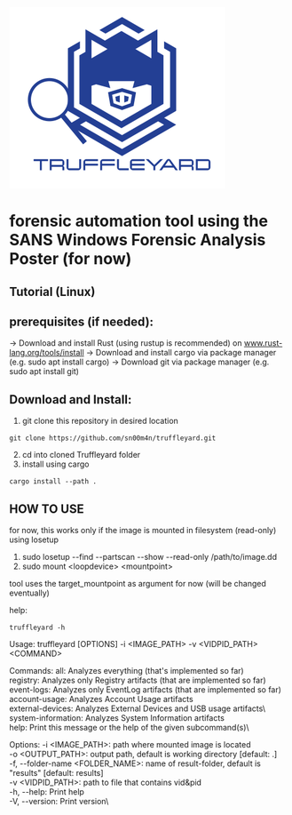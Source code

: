 ![Truffleyard Logo](images/truffleyard.png)

# forensic automation tool using the SANS Windows Forensic Analysis Poster (for now)

## Tutorial (Linux)

## prerequisites (if needed):
-> Download and install Rust (using rustup is recommended) on www.rust-lang.org/tools/install
-> Download and install cargo via package manager (e.g. sudo apt install cargo)
-> Download git via package manager (e.g. sudo apt install git)

## Download and Install:
1. git clone this repository in desired location
```
git clone https://github.com/sn00m4n/truffleyard.git
```
2. cd into cloned Truffleyard folder
3. install using cargo
```
cargo install --path .
```

## HOW TO USE

for now, this works only if the image is mounted in filesystem (read-only) using losetup
1. sudo losetup --find --partscan --show  --read-only /path/to/image.dd
2. sudo mount \<loopdevice\> \<mountpoint\>

tool uses the target_mountpoint as argument for now (will be changed eventually)

help:
```
truffleyard -h
```

Usage: truffleyard \[OPTIONS\] -i \<IMAGE\_PATH\> -v \<VIDPID\_PATH\> \<COMMAND\>

Commands:
all: Analyzes everything (that's implemented so far)\
registry: Analyzes only Registry artifacts (that are implemented so far)\
event-logs: Analyzes only EventLog artifacts (that are implemented so far)\
account-usage: Analyzes Account Usage artifacts\
external-devices: Analyzes External Devices and USB usage artifacts\ 
system-information: Analyzes System Information artifacts\
help: Print this message or the help of the given subcommand(s)\

Options:
-i \<IMAGE\_PATH\>: path where mounted image is located \
-o \<OUTPUT\_PATH\>: output path, default is working directory \[default: .\]\
-f, --folder-name \<FOLDER\_NAME\>: name of result-folder, default is "results" \[default: results\]\
-v \<VIDPID\_PATH\>: path to file that contains vid&pid\
-h, --help: Print help\
-V, --version: Print version\

